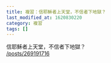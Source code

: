 ```yaml
---
title: 複習：信耶穌者上天堂，不信者下地獄？
last_modified_at: 1620830220
category: 複習
tags: []
---
```


<p>信耶穌者上天堂，不信者下地獄？<br>
<a href="/posts/269191716" target="_blank">/posts/269191716</a></p>

<p>&nbsp;</p>

